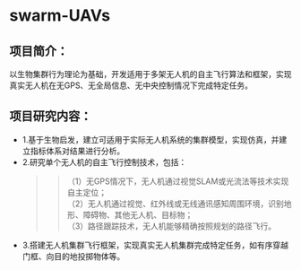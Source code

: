 # swarm-UAVs
## 项目简介：
以生物集群行为理论为基础，开发适用于多架无人机的自主飞行算法和框架，实现真实无人机在无GPS、无全局信息、无中央控制情况下完成特定任务。
## 项目研究内容：
* 1.基于生物启发，建立可适用于实际无人机系统的集群模型，实现仿真，并建立指标体系对结果进行分析。<br>
* 2.研究单个无人机的自主飞行控制技术，包括：<br>
  >> （1）无GPS情况下，无人机通过视觉SLAM或光流法等技术实现自主定位；<br>
  >> （2）无人机通过视觉、红外线或无线通讯感知周围环境，识别地形、障碍物、其他无人机、目标物；<br>
  >> （3）路径跟踪技术，无人机能够精确按照规划的路径飞行。<br>
* 3.搭建无人机集群飞行框架，实现真实无人机集群完成特定任务，如有序穿越门框、向目的地投掷物体等。<br>



